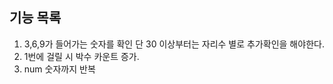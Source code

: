 ## 기능 목록
1. 3,6,9가 들어가는 숫자를 확인
    단 30 이상부터는 자리수 별로 추가확인을 해야한다.
2. 1번에 걸릴 시 박수 카운트 증가.
3. num 숫자까지 반복
